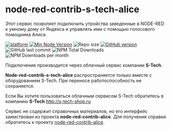 
# node-red-contrib-s-tech-alice

Этот сервис позволяет подключить утройства заведенные в NODE-RED к умному дому от Яндекса
и управлять ими с помощью голосового помощника Алиса. 

[![platform](https://img.shields.io/badge/platform-Node--RED-red?logo=nodered)](https://nodered.org)
[![Min Node Version](https://img.shields.io/node/v/node-red-contrib-s-tech-alice.svg)](https://nodejs.org/en/)
![Repo size](https://img.shields.io/github/repo-size/olsem-25/S-Tech-cloud)
[![GitHub version](https://img.shields.io/github/package-json/v/olsem-25/S-Tech-cloud?logo=npm)](https://www.npmjs.com/package/node-red-contrib-s-tech-alice)
![GitHub last commit](https://img.shields.io/github/last-commit/olsem-25/S-Tech-cloud/main)
![NPM Total Downloads](https://img.shields.io/npm/dt/node-red-contrib-s-tech-alice.svg)
![NPM Downloads per month](https://img.shields.io/npm/dm/node-red-contrib-s-tech-alice)


Подключение производится через облачный сервис компании **S-Tech**.

**Node-red-contrib-s-tech-alice** распространяется только вместе с оборудованием S-Tech. При переносе работоспособность не сохраняется.

Если Вы хотите пользоваться облачным сервисом S-Tech обратитесь в компанию **S-Tech** http://s-tech-shop.ru

Сервис не содержит справочных материалов, но его интерфейс заимствован из проекта **node-red-contrib-alice**.
Для получения справки обратитесь к проекту [node-red-contrib-alice](https://flows.nodered.org/node/node-red-contrib-alice).

